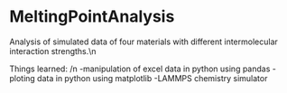 # MeltingPointAnalysis
Analysis of simulated data of four materials with different intermolecular interaction strengths.\n

Things learned: /n
-manipulation of excel data in python using pandas
-ploting data in python using matplotlib
-LAMMPS chemistry simulator
